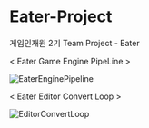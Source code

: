 # Eater-Project
게임인재원 2기 Team Project - Eater

< Eater Game Engine PipeLine >

![EaterEnginePipeline](https://user-images.githubusercontent.com/101535940/165516005-833727ab-f280-479f-8448-19d369701ffa.png)

< Eater Editor Convert Loop >

![EditorConvertLoop](https://user-images.githubusercontent.com/101535940/165515542-e647b43f-926a-458b-9047-0e0bbd3321de.png)
